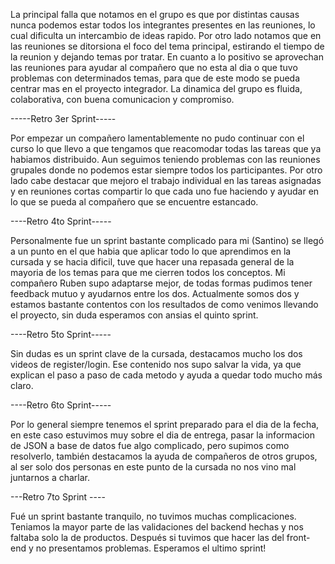 La principal falla que notamos en el grupo es que por distintas causas nunca podemos estar todos los integrantes presentes en las reuniones, lo cual dificulta un intercambio de ideas rapido.
Por otro lado notamos que en las reuniones se ditorsiona el foco del tema principal, estirando el tiempo de la reunion y dejando temas por tratar.
En cuanto a lo positivo se aprovechan las reuniones para ayudar al compañero que no esta al dia o que tuvo problemas con determinados temas, para que de este modo se pueda centrar mas en el proyecto integrador.
La dinamica del grupo es fluida, colaborativa, con buena comunicacion y compromiso.

-----Retro 3er Sprint-----

Por empezar un compañero lamentablemente no pudo continuar con el curso lo que llevo a que tengamos que reacomodar todas las tareas que ya habiamos distribuido.
Aun seguimos teniendo problemas con las reuniones grupales donde no podemos estar siempre todos los participantes.
Por otro lado cabe destacar que mejoro el trabajo individual en las tareas asignadas y en reuniones cortas compartir lo que cada uno fue haciendo y ayudar en lo que se pueda al compañero que se encuentre estancado.



----Retro 4to Sprint-----

Personalmente fue un sprint bastante complicado para mi (Santino) se llegó a un punto en el que habia que aplicar todo lo que aprendimos en la cursada y se hacia dificil, tuve que hacer una repasada general de la mayoria de los temas para que me cierren todos los conceptos.
Mi compañero Ruben supo adaptarse mejor, de todas formas pudimos tener feedback mutuo y ayudarnos entre los dos. Actualmente somos dos y estamos bastante contentos con los resultados de como venimos llevando el proyecto, sin duda esperamos con ansias el quinto sprint. 
  

----Retro 5to Sprint-----

Sin dudas es un sprint clave de la cursada, destacamos mucho los dos videos de register/login. Ese contenido nos supo salvar la vida, ya que explican el paso a paso de cada metodo y ayuda a quedar todo mucho más claro.



----Retro 6to Sprint-----

Por lo general siempre tenemos el sprint preparado para el dia de la fecha, en este caso estuvimos muy sobre el dia de entrega, pasar la informacion de JSON a base de datos fue algo complicado, pero supimos como resolverlo, también destacamos la ayuda de compañeros de otros grupos, al ser solo dos personas en este punto de la cursada no nos vino mal juntarnos a charlar. 


---Retro 7to Sprint ----

Fué un sprint bastante tranquilo, no tuvimos muchas complicaciones. Teniamos la mayor parte de las validaciones del backend hechas y nos faltaba solo la de productos. Después si tuvimos que hacer las del front-end y no presentamos problemas. Esperamos el ultimo sprint!